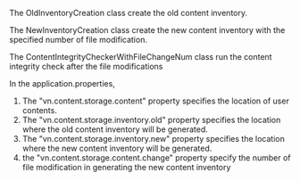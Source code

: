 The OldInventoryCreation class create the old content inventory.

The NewInventoryCreation class create the new content inventory with the specified number of file modification.

The ContentIntegrityCheckerWithFileChangeNum class run the content integrity check after the file modifications

In the application.properties, 
1. The "vn.content.storage.content" property specifies the location of user contents.
2. The "vn.content.storage.inventory.old" property specifies the location where the old content inventory will be generated.
3. The "vn.content.storage.inventory.new" property specifies the location where the new content inventory will be generated.
4. the "vn.content.storage.content.change" property specify the number of file modification in generating the new content inventory

